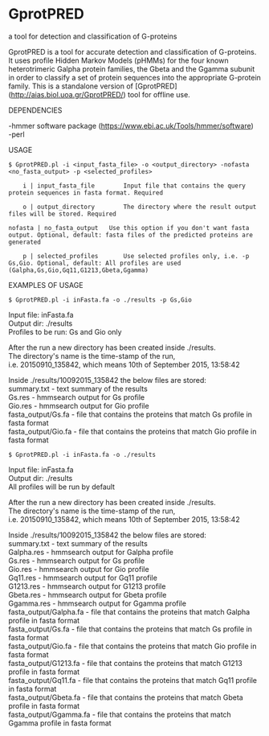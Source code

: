 # GprotPRED
a tool for detection and classification of G-proteins

GprotPRED is a tool for accurate detection and classification of G-proteins. 
It uses profile Hidden Markov Models (pHMMs) for the four known heterotrimeric Galpha protein families, 
the Gbeta and the Ggamma subunit in order to classify a set of protein sequences 
into the appropriate G-protein family.
This is a standalone version of [GprotPRED] (http://aias.biol.uoa.gr/GprotPRED/) tool for offline use.

DEPENDENCIES

-hmmer software package (https://www.ebi.ac.uk/Tools/hmmer/software)<br>
-perl


USAGE

	$ GprotPRED.pl -i <input_fasta_file> -o <output_directory> -nofasta <no_fasta_output> -p <selected_profiles>

		i | input_fasta_file		Input file that contains the query protein sequences in fasta format. Required

		o | output_directory		The directory where the result output files will be stored. Required

	nofasta | no_fasta_output	Use this option if you don't want fasta output. Optional, default: fasta files of the predicted proteins are generated

		p | selected_profiles		Use selected profiles only, i.e. -p Gs,Gio. Optional, default: All profiles are used (Galpha,Gs,Gio,Gq11,G1213,Gbeta,Ggamma)
	

EXAMPLES OF USAGE

 	$ GprotPRED.pl -i inFasta.fa -o ./results -p Gs,Gio

Input file: inFasta.fa<br>
Output dir: ./results<br>
Profiles to be run: Gs and Gio only<br>

After the run a new directory has been created inside ./results.<br>
The directory's name is the time-stamp of the run,<br>
i.e. 20150910_135842, which means 10th of September 2015, 13:58:42<br>

Inside ./results/10092015_135842 the below files are stored:<br>
summary.txt - text summary of the results<br>
Gs.res - hmmsearch output for Gs profile<br>
Gio.res - hmmsearch output for Gio profile<br>
fasta_output/Gs.fa - file that contains the proteins that match Gs profile in fasta format<br>
fasta_output/Gio.fa - file that contains the proteins that match Gio profile in fasta format<br>

	$ GprotPRED.pl -i inFasta.fa -o ./results

Input file: inFasta.fa<br>
Output dir: ./results<br>
All profiles will be run by default<br>

After the run a new directory has been created inside ./results.<br>
The directory's name is the time-stamp of the run,<br>
i.e. 20150910_135842, which means 10th of September 2015, 13:58:42<br>

Inside ./results/10092015_135842 the below files are stored:<br>
summary.txt - text summary of the results<br>
Galpha.res - hmmsearch output for Galpha profile<br>
Gs.res - hmmsearch output for Gs profile<br>
Gio.res - hmmsearch output for Gio profile<br>
Gq11.res - hmmsearch output for Gq11 profile<br>
G1213.res - hmmsearch output for G1213 profile<br>
Gbeta.res - hmmsearch output for Gbeta profile<br>
Ggamma.res - hmmsearch output for Ggamma profile<br>
fasta_output/Galpha.fa - file that contains the proteins that match Galpha profile in fasta format<br>
fasta_output/Gs.fa - file that contains the proteins that match Gs profile in fasta format<br>
fasta_output/Gio.fa - file that contains the proteins that match Gio profile in fasta format<br>
fasta_output/G1213.fa - file that contains the proteins that match G1213 profile in fasta format<br>
fasta_output/Gq11.fa - file that contains the proteins that match Gq11 profile in fasta format<br>
fasta_output/Gbeta.fa - file that contains the proteins that match Gbeta profile in fasta format<br>
fasta_output/Ggamma.fa - file that contains the proteins that match Ggamma profile in fasta format

